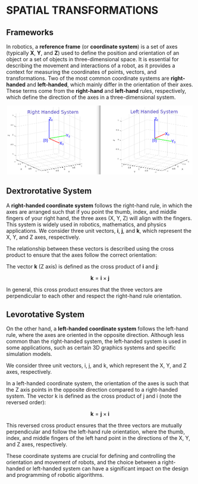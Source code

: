 # SPATIAL TRANSFORMATIONS

## Frameworks

In robotics, a **reference frame** (or **coordinate system**) is a set of axes (typically **X**, **Y**, and **Z**) used to define the position and orientation of an object or a set of objects in three-dimensional space. It is essential for describing the movement and interactions of a robot, as it provides a context for measuring the coordinates of points, vectors, and transformations. Two of the most common coordinate systems are **right-handed** and **left-handed**, which mainly differ in the orientation of their axes. These terms come from the **right-hand** and **left-hand** rules, respectively, which define the direction of the axes in a three-dimensional system.
<div style="text-align: center;">
<img src="../Images/00_Spatial.png" width="500"/>
</div>

## Dextrorotative System
A **right-handed coordinate system** follows the right-hand rule, in which the axes are arranged such that if you point the thumb, index, and middle fingers of your right hand, the three axes (X, Y, Z) will align with the fingers. This system is widely used in robotics, mathematics, and physics applications. 
We consider three unit vectors, **i**, **j**, and **k**, which represent the X, Y, and Z axes, respectively.

The relationship between these vectors is described using the cross product to ensure that the axes follow the correct orientation:

The vector **k** (Z axis) is defined as the cross product of **i** and **j**:

$$\mathbf{k} = \mathbf{i} \times \mathbf{j}$$

In general, this cross product ensures that the three vectors are perpendicular to each other and respect the right-hand rule orientation.

## Levorotative System
On the other hand, a **left-handed coordinate system** follows the left-hand rule, where the axes are oriented in the opposite direction. Although less common than the right-handed system, the left-handed system is used in some applications, such as certain 3D graphics systems and specific simulation models.

We consider three unit vectors, i, j, and k, which represent the X, Y, and Z axes, respectively.

In a left-handed coordinate system, the orientation of the axes is such that the Z axis points in the opposite direction compared to a right-handed system. The vector k is defined as the cross product of j and i (note the reversed order):

$$\mathbf{k} = \mathbf{j} \times \mathbf{i}$$

This reversed cross product ensures that the three vectors are mutually perpendicular and follow the left-hand rule orientation, where the thumb, index, and middle fingers of the left hand point in the directions of the X, Y, and Z axes, respectively.

These coordinate systems are crucial for defining and controlling the orientation and movement of robots, and the choice between a right-handed or left-handed system can have a significant impact on the design and programming of robotic algorithms.